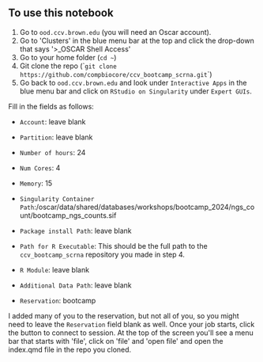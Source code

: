 ## To use this notebook

1.  Go to `ood.ccv.brown.edu` (you will need an Oscar account).
2.  Go to 'Clusters' in the blue menu bar at the top and click the drop-down that says '\>\_OSCAR Shell Access'
3.  Go to your home folder (`cd ~`)
4.  Git clone the repo (\``git clone https://github.com/compbiocore/ccv_bootcamp_scrna.git`\`)
5.  Go back to `ood.ccv.brown.edu` and look under `Interactive Apps` in the blue menu bar and click on `RStudio on Singularity` under `Expert GUIs`.

Fill in the fields as follows:

-   `Account`: leave blank

-   `Partition`: leave blank

-   `Number of hours`: 24

-   `Num Cores`: 4

-   `Memory`: 15

-   `Singularity Container Path`:/oscar/data/shared/databases/workshops/bootcamp_2024/ngs_count/bootcamp_ngs_counts.sif

-   `Package install Path`: leave blank

-   `Path for R Executable`: This should be the full path to the `ccv_bootcamp_scrna` repository you made in step 4.

-   `R Module`: leave blank

-   `Additional Data Path`: leave blank

-   `Reservation`: bootcamp

I added many of you to the reservation, but not all of you, so you might need to leave the `Reservation` field blank as well. Once your job starts, click the button to connect to session. At the top of the screen you'll see a menu bar that starts with 'file', click on 'file' and 'open file' and open the index.qmd file in the repo you cloned. 
